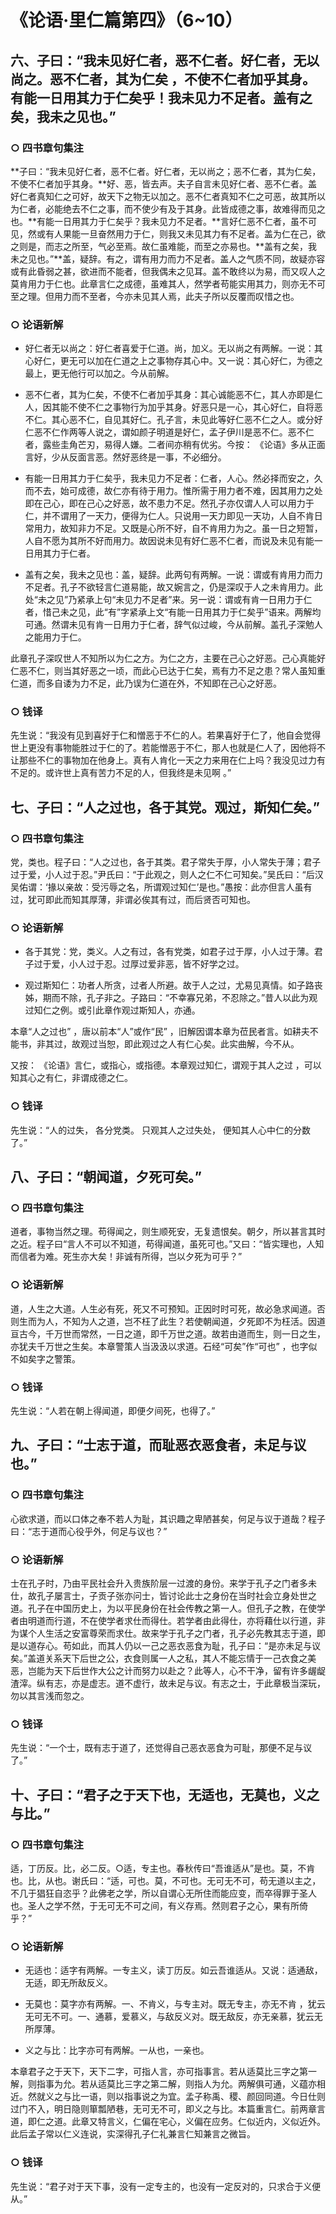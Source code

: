 # 《论语·里仁篇第四》（6~10）

## 六、子曰：“我未见好仁者，恶不仁者。好仁者，无以尚之。恶不仁者，其为仁矣 ，不使不仁者加乎其身。有能一日用其力于仁矣乎！我未见力不足者。盖有之矣，我未之见也。”

### ○ 四书章句集注

**子曰：“我未见好仁者，恶不仁者。好仁者，无以尚之；恶不仁者，其为仁矣，不使不仁者加乎其身。**好、恶，皆去声。夫子自言未见好仁者、恶不仁者。盖好仁者真知仁之可好，故天下之物无以加之。恶不仁者真知不仁之可恶，故其所以为仁者，必能绝去不仁之事，而不使少有及于其身。此皆成德之事，故难得而见之也。**有能一日用其力于仁矣乎？我未见力不足者。**言好仁恶不仁者，虽不可见，然或有人果能一旦奋然用力于仁，则我又未见其力有不足者。盖为仁在己，欲之则是，而志之所至，气必至焉。故仁虽难能，而至之亦易也。**盖有之矣，我未之见也。”**盖，疑辞。有之，谓有用力而力不足者。盖人之气质不同，故疑亦容或有此昏弱之甚，欲进而不能者，但我偶未之见耳。盖不敢终以为易，而又叹人之莫肯用力于仁也。此章言仁之成德，虽难其人，然学者苟能实用其力，则亦无不可至之理。但用力而不至者，今亦未见其人焉，此夫子所以反覆而叹惜之也。

### ○ 论语新解

* 好仁者无以尚之：好仁者喜爱于仁道。尚，加义。无以尚之有两解。一说：其心好仁，更无可以加在仁道之上之事物存其心中。又一说：其心好仁，为德之最上，更无他行可以加之。今从前解。

* 恶不仁者，其为仁矣，不使不仁者加乎其身：其心诚能恶不仁，其人亦即是仁人，因其能不使不仁之事物行为加乎其身。好恶只是一心，其心好仁，自将恶不仁。其心恶不仁，自见其好仁。孔子言，未见此等好仁恶不仁之人。或分好仁恶不仁作两等人说之，谓如颜子明道是好仁，孟子伊川是恶不仁。恶不仁者，露些圭角芒刃，易得人嫌。二者间亦稍有优劣。今按： 《论语》多从正面言好，少从反面言恶。然好恶终是一事，不必细分。

* 有能一日用其力于仁矣乎，我未见力不足者：仁者，人心。然必择而安之，久而不去，始可成德，故仁亦有待于用力。惟所需于用力者不难，因其用力之处即在己心，即在己心之好恶，故不患力不足。然孔子亦仅谓人人可以用力于仁，并不谓用了一天力，便得为仁人。只说用一天力即见一天功，人自不肯日常用力，故知非力不足。又既是心所不好，自不肯用力为之。虽一日之短暂，人自不愿为其所不好而用力。故因说未见有好仁恶不仁者，而说及未见有能一日用其力于仁者。

* 盖有之矣，我未之见也：盖，疑辞。此两句有两解。一说：谓或有肯用力而力不足者。孔子不欲轻言仁道易能，故又婉言之，仍是深叹于人之未肯用力。此处“未之见”乃紧承上句“未见力不足者”来。另一说：谓或有肯一日用力于仁者，惜己未之见，此“有”字紧承上文“有能一日用其力于仁矣乎”语来。两解均可通。然谓未见有肯一日用力于仁者，辞气似过峻，今从前解。盖孔子深勉人之能用力于仁。

此章孔子深叹世人不知所以为仁之方。为仁之方，主要在己心之好恶。己心真能好仁恶不仁，则当其好恶之一顷，而此心已达于仁矣，焉有力不足之患？常人虽知重仁道，而多自诿为力不足，此乃误为仁道在外，不知即在己心之好恶。

### ○ 钱译

先生说：“我没有见到喜好于仁和憎恶于不仁的人。若果喜好于仁了，他自会觉得世上更没有事物能胜过于仁的了。若能憎恶于不仁，那人也就是仁人了，因他将不让那些不仁的事物加在他身上。真有人肯化一天之力来用在仁上吗？我没见过力有不足的。或许世上真有苦力不足的人，但我终是未见啊 。”

## 七、子曰：“人之过也，各于其党。观过，斯知仁矣。”

### ○ 四书章句集注

党，类也。程子曰：“人之过也，各于其类。君子常失于厚，小人常失于薄；君子过于爱，小人过于忍。”尹氏曰：“于此观之，则人之仁不仁可知矣。”吴氏曰：“后汉吴佑谓：‘掾以亲故：受污辱之名，所谓观过知仁’是也。”愚按：此亦但言人虽有过，犹可即此而知其厚薄，非谓必俟其有过，而后贤否可知也。

### ○ 论语新解

* 各于其党：党，类义。人之有过，各有党类，如君子过于厚，小人过于薄。君子过于爱，小人过于忍。过厚过爱非恶，皆不好学之过。

* 观过斯知仁：功者人所贪，过者人所避。故于人之过，尤易见真情。如子路丧姊，期而不除，孔子非之。子路曰：“不幸寡兄弟，不忍除之。”昔人以此为观过知仁之例。或引此章作观过斯知人，亦通。

本章“人之过也” ，唐以前本“人”或作“民” ，旧解因谓本章为莅民者言。如耕夫不能书，非其过，故观过当恕，即此观过之人有仁心矣。此实曲解，今不从。

又按： 《论语》言仁，或指心，或指德。本章观过知仁，谓观于其人之过 ，可以知其心之有仁，非谓成德之仁。

### ○ 钱译

先生说：“人的过失， 各分党类。 只观其人之过失处， 便知其人心中仁的分数了。”

## 八、子曰：“朝闻道，夕死可矣。”

### ○ 四书章句集注

道者，事物当然之理。苟得闻之，则生顺死安，无复遗恨矣。朝夕，所以甚言其时之近。程子曰“言人不可以不知道，苟得闻道，虽死可也。”又曰：“皆实理也，人知而信者为难。死生亦大矣！非诚有所得，岂以夕死为可乎？”

### ○ 论语新解

道，人生之大道。人生必有死，死又不可预知。正因时时可死，故必急求闻道。否则生而为人，不知为人之道，岂不枉了此生？若使朝闻道，夕死即不为枉活。因道亘古今，千万世而常然，一日之道，即千万世之道。故若由道而生，则一日之生，亦犹夫千万世之生矣。本章警策人当汲汲以求道。石经“可矣”作“可也” ，也字似不如矣字之警策。

### ○ 钱译

先生说：“人若在朝上得闻道，即便夕间死，也得了。”

## 九、子曰：“士志于道，而耻恶衣恶食者，未足与议也。”

### ○ 四书章句集注

心欲求道，而以口体之奉不若人为耻，其识趣之卑陋甚矣，何足与议于道哉？程子曰：“志于道而心役乎外，何足与议也？”

### ○ 论语新解

士在孔子时，乃由平民社会升入贵族阶层一过渡的身份。来学于孔子之门者多未仕，故孔子屡言士，子贡子张亦问士，皆讨论此士之身份在当时社会立身处世之道。孔子在中国历史上，为以平民身份在社会传教之第一人。但孔子之教，在使学者由明道而行道，不在使学者求仕而得仕。若学者由此得仕，亦将藉仕以行道，非为谋个人生活之安富尊荣而求仕。故来学于孔子之门者，孔子必先教其志于道，即是以道存心。苟如此，而其人仍以一己之恶衣恶食为耻，孔子曰：“是亦未足与议矣。”盖道关系天下后世之公，衣食则属一人之私，其人不能忘情于一己衣食之美恶，岂能为天下后世作大公之计而努力以赴之？此等人，心不干净，留有许多龌龊渣滓。纵有志，亦是虚志。道不虚行，故未足与议。有志之士，于此章极当深玩，勿以其言浅而忽之。

### ○ 钱译

先生说：“一个士，既有志于道了，还觉得自己恶衣恶食为可耻，那便不足与议了。”

## 十、子曰：“君子之于天下也，无适也，无莫也，义之与比。”

### ○ 四书章句集注

适，丁历反。比，必二反。○适，专主也。春秋传曰“吾谁适从”是也。莫，不肯也。比，从也。谢氏曰：“适，可也。莫，不可也。无可无不可，苟无道以主之，不几于猖狂自恣乎？此佛老之学，所以自谓心无所住而能应变，而卒得罪于圣人也。圣人之学不然，于无可无不可之间，有义存焉。然则君子之心，果有所倚乎？”

### ○ 论语新解

* 无适也：适字有两解。一专主义，读丁历反。如云吾谁适从。又说：适通敌，无适，即无所敌反义。

* 无莫也：莫字亦有两解。一、不肯义，与专主对。既无专主，亦无不肯 ，犹云无可无不可。一、通慕，爱慕义，与敌反义对。既无敌反，亦无亲慕，犹云无所厚薄。

* 义之与比：比字亦可有两解。一从也，一亲也。

本章君子之于天下，天下二字，可指人言，亦可指事言。若从适莫比三字之第一解，则指事为允。若从适莫比三字之第二解，则指人为允。两解俱可通，义蕴亦相近。然就义之与比一语，则以指事说之为宜。孟子称禹、稷、颜回同道。今日仕则过门不入，明日隐则箪瓢陋巷，无可无不可，即义之与比。本篇重言仁。前两章言道，即仁之道。此章又特言义，仁偏在宅心，义偏在应务。仁似近内，义似近外。此后孟子常以仁义连说，实深得孔子仁礼兼言仁知兼言之微旨。

### ○ 钱译

先生说：“君子对于天下事，没有一定专主的，也没有一定反对的，只求合于义便从。”
